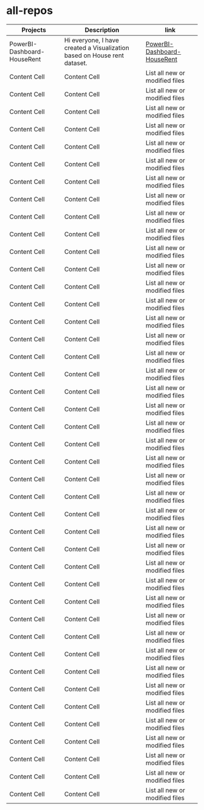 # all-repos

| Projects  | Description | link |
| ------------- | ------------- |------------- |
|PowerBI-Dashboard-HouseRent  | Hi everyone, I have created a Visualization based on House rent dataset.  | [PowerBI-Dashboard-HouseRent](https://github.com/maeshakib/PowerBI-Dashboard-HouseRent) |
| Content Cell  | Content Cell  |List all new or modified files |
| Content Cell  | Content Cell  |List all new or modified files |
| Content Cell  | Content Cell  |List all new or modified files |
| Content Cell  | Content Cell  |List all new or modified files |
| Content Cell  | Content Cell  |List all new or modified files |
| Content Cell  | Content Cell  |List all new or modified files |
| Content Cell  | Content Cell  |List all new or modified files |
| Content Cell  | Content Cell  |List all new or modified files |
| Content Cell  | Content Cell  |List all new or modified files |
| Content Cell  | Content Cell  |List all new or modified files |
| Content Cell  | Content Cell  |List all new or modified files |
| Content Cell  | Content Cell  |List all new or modified files |
| Content Cell  | Content Cell  |List all new or modified files |
| Content Cell  | Content Cell  |List all new or modified files |
| Content Cell  | Content Cell  |List all new or modified files |
| Content Cell  | Content Cell  |List all new or modified files |
| Content Cell  | Content Cell  |List all new or modified files |
| Content Cell  | Content Cell  |List all new or modified files |
| Content Cell  | Content Cell  |List all new or modified files |
| Content Cell  | Content Cell  |List all new or modified files |
| Content Cell  | Content Cell  |List all new or modified files |
| Content Cell  | Content Cell  |List all new or modified files |
| Content Cell  | Content Cell  |List all new or modified files |
| Content Cell  | Content Cell  |List all new or modified files |
| Content Cell  | Content Cell  |List all new or modified files |
| Content Cell  | Content Cell  |List all new or modified files |
| Content Cell  | Content Cell  |List all new or modified files |
| Content Cell  | Content Cell  |List all new or modified files |
| Content Cell  | Content Cell  |List all new or modified files |
| Content Cell  | Content Cell  |List all new or modified files |
| Content Cell  | Content Cell  |List all new or modified files |
| Content Cell  | Content Cell  |List all new or modified files |
| Content Cell  | Content Cell  |List all new or modified files |
| Content Cell  | Content Cell  |List all new or modified files |
| Content Cell  | Content Cell  |List all new or modified files |
| Content Cell  | Content Cell  |List all new or modified files |
| Content Cell  | Content Cell  |List all new or modified files |
| Content Cell  | Content Cell  |List all new or modified files |
| Content Cell  | Content Cell  |List all new or modified files |
| Content Cell  | Content Cell  |List all new or modified files |
| Content Cell  | Content Cell  |List all new or modified files |
| Content Cell  | Content Cell  |List all new or modified files |
